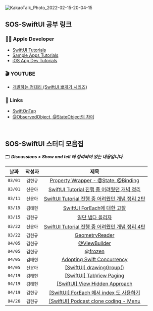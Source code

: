 ![KakaoTalk_Photo_2022-02-15-20-04-15](https://user-images.githubusercontent.com/55099365/154208389-da01a9eb-e360-4277-ad12-472b87432081.png)


## SOS-SwiftUI 공부 링크

### 🏄‍♂️ Apple Developer
* [SwiftUI Tutorials](https://developer.apple.com/tutorials/swiftui)
* [Sample Apps Tutorials](https://developer.apple.com/tutorials/sample-apps)
* [iOS App Dev Tutorials](https://developer.apple.com/tutorials/app-dev-training#swiftui-essentials)

### 🎬 YOUTUBE
* [개발하는 정대리 (SwiftUI 뽀개기 시리즈)](https://www.youtube.com/watch?v=LiWtjXLlhYw&list=PLgOlaPUIbynqyJHiTEv7CFaXd8g5jtogT)

### 📖 Links
* [SwiftOnTap](https://swiftontap.com/)
* [@ObservedObject, @StateObject의 차이](https://pilgwon.github.io/post/state-object-vs-observed-object?fbclid=IwAR0FjXj7xNGF5ikWdElV2TVNA7KXGDaJUYvDVfRLYC1ZOdGkrlsBpcUnC0s)

<br/>

## SOS-SwiftUI 스터디 모음집

🗂 _**Discussions > Show and tell 에 정리되어 있는 내용입니다.**_

| 날짜 | 작성자 | 제목 |
|:--:|:--:|:--:|
| `03/01` | `김현규` | [Property Wrapper - @State, @Binding](https://github.com/Secret-Of-SwiftUI/SOS-SwiftUI/discussions/8) |
| `03/01` | `신윤아` | [SwiftUI Tutorial 진행 중 어려웠던 개념 정리](https://github.com/Secret-Of-SwiftUI/SOS-SwiftUI/discussions/7) |
| `03/11` | `신윤아` | [SwiftUI Tutorial 진행 중 어려웠던 개념 정리 2탄](https://github.com/Secret-Of-SwiftUI/SOS-SwiftUI/discussions/12) |
| `03/15` | `김태현` | [SwiftUI ForEach에 대한 고찰](https://github.com/Secret-Of-SwiftUI/SOS-SwiftUI/discussions/14) |
| `03/15` | `김현규` | [일단 냅다 올리자](https://github.com/Secret-Of-SwiftUI/SOS-SwiftUI/discussions/15) |
| `03/22` | `신윤아` | [SwiftUI Tutorial 진행 중 어려웠던 개념 정리 4탄](https://github.com/Secret-Of-SwiftUI/SOS-SwiftUI/discussions/18) |
| `03/22` | `김현규` | [GeometryReader](https://github.com/Secret-Of-SwiftUI/SOS-SwiftUI/discussions/19) |
| `04/05` | `김현규` | [@ViewBuilder](https://github.com/Secret-Of-SwiftUI/SOS-SwiftUI/discussions/20) |
| `04/05` | `김현규` | [@frozen](https://github.com/Secret-Of-SwiftUI/SOS-SwiftUI/discussions/21) |
| `04/05` | `김태현` | [Adopting Swift Concurrency](https://github.com/Secret-Of-SwiftUI/SOS-SwiftUI/discussions/22) |
| `04/05` | `신윤아` | [[SwiftUI] drawingGroup()](https://github.com/Secret-Of-SwiftUI/SOS-SwiftUI/discussions/23) |
| `04/19` | `김태현` | [[SwiftUI] TabView Paging](https://github.com/Secret-Of-SwiftUI/SOS-SwiftUI/discussions/24) |
| `04/19` | `김태현` | [[SwiftUI] View Hidden Approach ](https://github.com/Secret-Of-SwiftUI/SOS-SwiftUI/discussions/25) |
| `04/19` | `김현규` | [[SwiftUI] ForEach 에서 index 도 사용하기](https://github.com/Secret-Of-SwiftUI/SOS-SwiftUI/discussions/26) |
| `04/26` | `김현규` | [[SwiftUI] Podcast clone coding - Menu](https://github.com/Secret-Of-SwiftUI/SOS-SwiftUI/discussions/27) |



